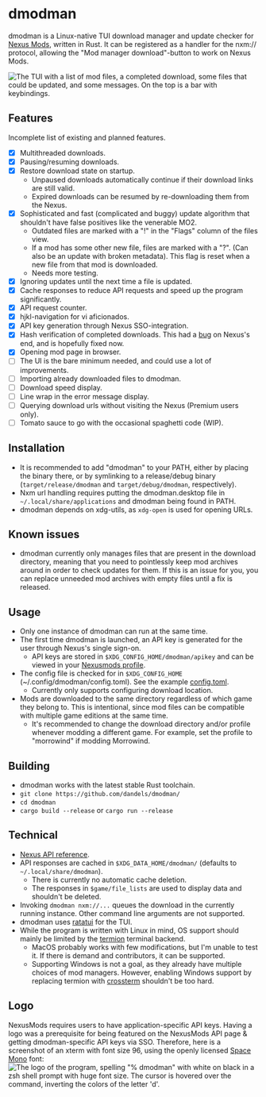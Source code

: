 # dmodman
dmodman is a Linux-native TUI download manager and update checker for [Nexus Mods](https://www.nexusmods.com/),
written in Rust. It can be registered as a handler for the nxm:// protocol, allowing the "Mod manager download"-button
to work on Nexus Mods.

![The TUI with a list of mod files, a completed download, some files that could be updated, and some
messages. On the top is a bar with keybindings.](/screenshot.png)

## Features
Incomplete list of existing and planned features.
- [x] Multithreaded downloads.
- [x] Pausing/resuming downloads.
- [x] Restore download state on startup.
    * Unpaused downloads automatically continue if their download links are still valid.
    * Expired downloads can be resumed by re-downloading them from the Nexus.
- [x] Sophisticated and fast (complicated and buggy) update algorithm that shouldn't have false positives like the
venerable MO2.
    * Outdated files are marked with a "!" in the "Flags" column of the files view.
    * If a mod has some other new file, files are marked with a "?". (Can also be an update with broken metadata). This
    flag is reset when a new file from that mod is downloaded.
    * Needs more testing.
- [x] Ignoring updates until the next time a file is updated.
- [x] Cache responses to reduce API requests and speed up the program significantly.
- [x] API request counter.
- [x] hjkl-navigation for vi aficionados.
- [x] API key generation through Nexus SSO-integration.
- [x] Hash verification of completed downloads. This had a
[bug](https://github.com/Nexus-Mods/web-issues/issues/1312) on Nexus's end, and is hopefully fixed now.
- [x] Opening mod page in browser.
- [ ] The UI is the bare minimum needed, and could use a lot of improvements.
- [ ] Importing already downloaded files to dmodman.
- [ ] Download speed display.
- [ ] Line wrap in the error message display.
- [ ] Querying download urls without visiting the Nexus (Premium users only).
- [ ] Tomato sauce to go with the occasional spaghetti code (WIP).

## Installation
* It is recommended to add "dmodman" to your PATH, either by placing the binary
there, or by symlinking to a release/debug binary (`target/release/dmodman` and `target/debug/dmodman`, respectively).
* Nxm url handling requires putting the dmodman.desktop file in `~/.local/share/applications` and dmodman being found in
PATH.
* dmodman depends on xdg-utils, as `xdg-open` is used for opening URLs.

## Known issues
* dmodman currently only manages files that are present in the download directory, meaning that you need to pointlessly
keep mod archives around in order to check updates for them. If this is an issue for you, you can replace unneeded mod
archives with empty files until a fix is released.

## Usage
* Only one instance of dmodman can run at the same time.
* The first time dmodman is launched, an API key is generated for the user through Nexus's single sign-on.
    * API keys are stored in `$XDG_CONFIG_HOME/dmodman/apikey` and can be viewed in your [Nexusmods profile](https://www.nexusmods.com/users/myaccount?tab=api).
* The config file is checked for in `$XDG_CONFIG_HOME` (~/.config/dmodman/config.toml). See the example [config.toml](/config.toml).
    * Currently only supports configuring download location.
* Mods are downloaded to the same directory regardless of which game they belong to. This is intentional, since mod
files can be compatible with multiple game editions at the same time.
    * It's recommended to change the download directory and/or profile whenever modding a different game. For example,
    set the profile to "morrowind" if modding Morrowind.

## Building
* dmodman works with the latest stable Rust toolchain.
* `git clone https://github.com/dandels/dmodman/`
* `cd dmodman`
* `cargo build --release` or `cargo run --release`

## Technical
* [Nexus API reference](https://app.swaggerhub.com/apis-docs/NexusMods/nexus-mods_public_api_params_in_form_data/1.0#/).
* API responses are cached in `$XDG_DATA_HOME/dmodman/` (defaults to `~/.local/share/dmodman`).
    * There is currently no automatic cache deletion.
    * The responses in `$game/file_lists` are used to display data and shouldn't be deleted.
* Invoking `dmodman nxm://...` queues the download in the currently running instance. Other command line arguments are
not supported.
* dmodman uses [ratatui](https://github.com/tui-rs-revival/ratatui) for the TUI.
* While the program is written with Linux in mind, OS support should mainly be limited by the
[termion](https://docs.rs/termion/latest/termion/) terminal backend.
    * MacOS probably works with few modifications, but I'm unable to test it. If there is demand and contributors, it
    can be supported.
    * Supporting Windows is not a goal, as they already have multiple choices of mod managers. However, enabling Windows
    support by replacing termion with [crossterm](https://docs.rs/crossterm/latest/crossterm/) shouldn't be too hard.

## Logo
NexusMods requires users to have application-specific API keys. Having a logo was a prerequisite for being featured on
the NexusMods API page & getting dmodman-specific API keys via SSO. Therefore, here is a screenshot of an xterm with
font size 96, using the openly licensed [Space Mono](https://fonts.google.com/specimen/Space+Mono/) font:
![The logo of the program, spelling "% dmodman" with white on black in a zsh shell prompt with huge font size. The
cursor is hovered over the command, inverting the colors of the letter 'd'.](/dmodman.png)
